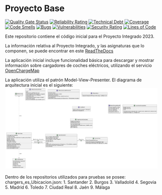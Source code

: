 # Proyecto Base

[![Quality Gate Status](https://sonarcloud.io/api/project_badges/measure?project=App-CarChargers-Grupo3&metric=alert_status)](https://sonarcloud.io/summary/new_code?id=App-CarChargers-Grupo3)
[![Reliability Rating](https://sonarcloud.io/api/project_badges/measure?project=App-CarChargers-Grupo3&metric=reliability_rating)](https://sonarcloud.io/summary/new_code?id=App-CarChargers-Grupo3)
[![Technical Debt](https://sonarcloud.io/api/project_badges/measure?project=App-CarChargers-Grupo3&metric=sqale_index)](https://sonarcloud.io/summary/new_code?id=App-CarChargers-Grupo3)
[![Coverage](https://sonarcloud.io/api/project_badges/measure?project=App-CarChargers-Grupo3&metric=coverage)](https://sonarcloud.io/summary/new_code?id=App-CarChargers-Grupo3)
[![Code Smells](https://sonarcloud.io/api/project_badges/measure?project=App-CarChargers-Grupo3&metric=code_smells)](https://sonarcloud.io/summary/new_code?id=App-CarChargers-Grupo3)
[![Bugs](https://sonarcloud.io/api/project_badges/measure?project=App-CarChargers-Grupo3&metric=bugs)](https://sonarcloud.io/summary/new_code?id=App-CarChargers-Grupo3)
[![Vulnerabilities](https://sonarcloud.io/api/project_badges/measure?project=App-CarChargers-Grupo3&metric=vulnerabilities)](https://sonarcloud.io/summary/new_code?id=App-CarChargers-Grupo3)
[![Security Rating](https://sonarcloud.io/api/project_badges/measure?project=App-CarChargers-Grupo3&metric=security_rating)](https://sonarcloud.io/summary/new_code?id=App-CarChargers-Grupo3)
[![Lines of Code](https://sonarcloud.io/api/project_badges/measure?project=App-CarChargers-Grupo3&metric=ncloc)](https://sonarcloud.io/summary/new_code?id=App-CarChargers-Grupo3)

Este repositorio contiene el código inicial para el Proyecto Integrado 2023.

La información relativa al Proyecto Integrado, y las asignaturas que lo componen, se puede encontrar en este [ReadTheDocs](https://proyecto-integrado-ingenieria-del-sw.readthedocs.io/es/latest/index.html)

La aplicación inicial incluye funcionalidad básica para descargar y mostrar información sobre cargadores de coches eléctricos, utilizando el servicio [OpenChargeMap](https://openchargemap.org/site/develop/api#/)

La aplicación utiliza el patrón Model-View-Presenter. El diagrama de arquitectura inicial es el siguiente:
![](Docs/Models/Arquitectura.png)


Dentro de los repositorios utilizados para pruebas se posee:
chargers_es_Ubicacion.json:
	1. Santander
	2. Burgos
	3. Valladolid
	4. Segovia
	5. Madrid
	6. Toledo
	7. Ciudad Real
	8. Jaén
	9. Málaga